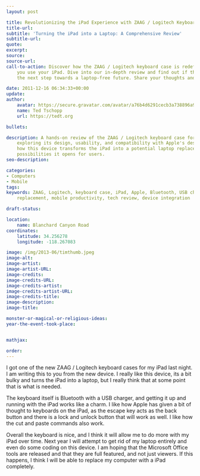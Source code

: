 ```yaml
---
layout: post

title: Revolutionizing the iPad Experience with ZAAG / Logitech Keyboard Case
title-url:
subtitle: 'Turning the iPad into a Laptop: A Comprehensive Review'
subtitle-url:
quote:
excerpt:
source:
source-url:
call-to-action: Discover how the ZAAG / Logitech keyboard case is redefining the way
    you use your iPad. Dive into our in-depth review and find out if this gadget is
    the next step towards a laptop-free future. Share your thoughts and comments below!

date: 2011-12-16 06:34:33+00:00
update:
author:
    avatar: https://secure.gravatar.com/avatar/a76b4d6291cecb3a738896a971bfb903?s=512&d=mp&r=g
    name: Ted Tschopp
    url: https://tedt.org

bullets:

description: A hands-on review of the ZAAG / Logitech keyboard case for the iPad,
    exploring its design, usability, and compatibility with Apple's design. Learn
    how this device transforms the iPad into a potential laptop replacement and the
    possibilities it opens for users.
seo-description:

categories:
- Computers
- Mobile
tags:
keywords: ZAAG, Logitech, keyboard case, iPad, Apple, Bluetooth, USB charger, laptop
    replacement, mobile productivity, tech review, device integration

draft-status:

location:
    name: Blanchard Canyon Road
coordinates:
    latitude: 34.256278
    longitude: -118.267083

image: /img/2013-06/timthumb.jpeg
image-alt:
image-artist:
image-artist-URL:
image-credits:
image-credits-URL:
image-credits-artist:
image-credits-artist-URL:
image-credits-title:
image-description:
image-title:

monster-or-magical-or-religious-ideas:
year-the-event-took-place:


mathjax:

order:
---
```

I got one of the new ZAAG / Logitech keyboard cases for my iPad last night. I am writing this to you from the new device. I really like this device, its a bit bulky and turns the iPad into a laptop, but I really think that at some point that is what is needed.

The keyboard itself is Bluetooth with a USB charger, and getting it up and running with the iPad works like a charm. I like how Apple has given a bit of thought to keyboards on the iPad, as the escape key acts as the back button and there is a lock and unlock button that will work as well. I like how the cut and paste commands also work.

Overall the keyboard is nice, and I think it will allow me to do more with my iPad over time. Next year I will attempt to get rid of my laptop entirely and even do some coding on this device. I am hoping that the Microsoft Office tools are released and that they are full featured, and not just viewers. If this happens, I think I will be able to replace my computer with a iPad completely.